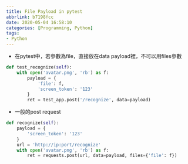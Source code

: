 ```yaml
---
title: File Payload in pytest
abbrlink: b7198fcc
date: 2020-05-04 16:58:10
categories: [Programming, Python]
tags: 
- Python
---
```

* 在pytest中，若參數為file，直接放在data payload裡，不可以用files參數
```python
def test_recognize(self):
    with open('avatar.png', 'rb') as f:
        payload = {
            'file': f,
            'screen_token': '123'
        }
        ret = test_app.post('/recognize', data=payload)
```
* 一般的post request
```python
def recognize(self):
    payload = { 
        'screen_token': '123'
    }
    url = 'http://ip:port/recognize'
    with open('avatar.png', 'rb') as f:
        ret = requests.post(url, data=payload, files={'file': f})
```